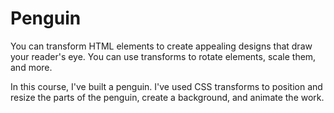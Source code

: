 # Penguin

<p>You can transform HTML elements to create appealing designs that draw your reader's eye. You can use transforms to rotate elements, scale them, and more.</p>

<p>In this course, I've built a penguin. I've used CSS transforms to position and resize the parts of the penguin, create a background, and animate the work.</p>
